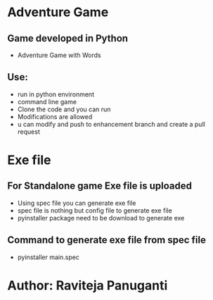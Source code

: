 # Adventure Game

## Game developed in Python

- Adventure Game with Words

## Use:

- run in python environment
- command line game
- Clone the code and you can run
- Modifications are allowed
- u can modify and push to enhancement branch and create a pull request

# Exe file

## For Standalone game Exe file is uploaded

- Using spec file you can generate exe file
- spec file is nothing but config file to generate exe file
- pyinstaller package need to be download to generate exe

## Command to generate exe file from spec file

- pyinstaller main.spec

# Author: Raviteja Panuganti

